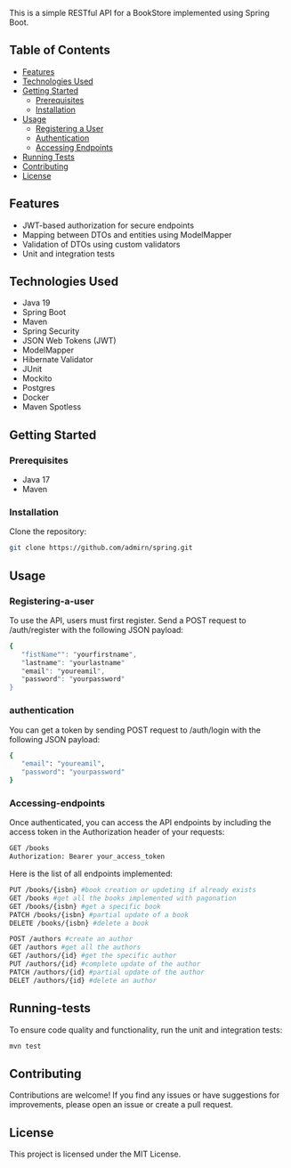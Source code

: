 This is a simple RESTful API for a BookStore implemented using Spring Boot.

## Table of Contents

- [Features](#features)
- [Technologies Used](#technologies-used)
- [Getting Started](#getting-started)
  - [Prerequisites](#prerequisites)
  - [Installation](#installation)
- [Usage](#usage)
  - [Registering a User](#registering-a-user)
  - [Authentication](#authentication)
  - [Accessing Endpoints](#accessing-endpoints)
- [Running Tests](#running-tests)
- [Contributing](#contributing)
- [License](#license)

## Features

- JWT-based authorization for secure endpoints
- Mapping between DTOs and entities using ModelMapper
- Validation of DTOs using custom validators
- Unit and integration tests

## Technologies Used

- Java 19
- Spring Boot
- Maven
- Spring Security
- JSON Web Tokens (JWT)
- ModelMapper
- Hibernate Validator
- JUnit
- Mockito
- Postgres
- Docker
- Maven Spotless


## Getting Started

### Prerequisites

- Java 17
- Maven

### Installation

Clone the repository:

   ```bash
   git clone https://github.com/admirn/spring.git
```
## Usage

### Registering-a-user
To use the API, users must first register. Send a POST request to /auth/register with the following JSON payload:

```bash
{
   "fistName"": "yourfirstname",
   "lastname": "yourlastname"
   "email": "youreamil",
   "password": "yourpassword"
}
```

### authentication
You can get a token by sending POST request to /auth/login with the following JSON payload: 
```bash
{
   "email": "youreamil",
   "password": "yourpassword"
}
```

### Accessing-endpoints
Once authenticated, you can access the API endpoints by including the access token in the Authorization header of your requests:
```bash
GET /books
Authorization: Bearer your_access_token
```

Here is the list of all endpoints implemented:
```bash
PUT /books/{isbn} #book creation or updeting if already exists
GET /books #get all the books implemented with pagonation
GET /books/{isbn} #get a specific book
PATCH /books/{isbn} #partial update of a book
DELETE /books/{isbn} #delete a book

POST /authors #create an author
GET /authors #get all the authors
GET /authors/{id} #get the specific author
PUT /authors/{id} #complete update of the author
PATCH /authors/{id} #partial update of the author
DELET /authors/{id} #delete an author
```

## Running-tests
To ensure code quality and functionality, run the unit and integration tests:
```bash
mvn test
```

## Contributing
Contributions are welcome! If you find any issues or have suggestions for improvements, please open an issue or create a pull request.

## License
This project is licensed under the MIT License.

